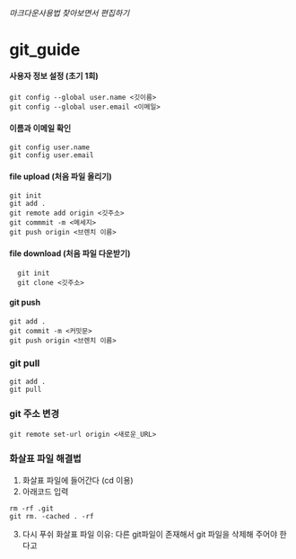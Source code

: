 ###### 마크다운사용법 찾아보면서 편집하기

# git_guide

#### 사용자 정보 설정 (초기 1회)
  ```
  git config --global user.name <깃이름>
  git config --global user.email <이메일>
  ```

#### 이름과 이메일 확인
  ```
  git config user.name                
  git config user.email
  ```

#### file upload (처음 파일 올리기)
  ```
  git init
  git add .
  git remote add origin <깃주소>
  git commmit -m <메세지>
  git push origin <브렌치 이름>
  ```

#### file download (처음 파일 다운받기)
```
  git init
  git clone <깃주소>
```

#### git push
```
git add .
git commit -m <커밋문>
git push origin <브렌치 이름>
```


### git pull
```
git add .
git pull
```

### git 주소 변경
```
git remote set-url origin <새로운_URL>
```

### 화살표 파일 해결법
1. 화살표 파일에 들어간다 (cd 이용)
2. 아래코드 입력
```
rm -rf .git
git rm. -cached . -rf
```
3. 다시 푸쉬
화살표 파일 이유: 다른 git파일이 존재해서 git 파일을 삭제해 주어야 한다고 
